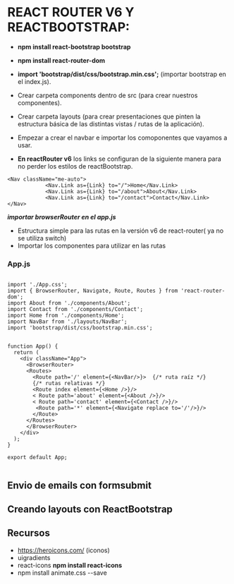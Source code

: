 
# REACT ROUTER V6 Y REACTBOOTSTRAP:


- __npm install react-bootstrap bootstrap__
- __npm install react-router-dom__
- __import 'bootstrap/dist/css/bootstrap.min.css';__  (importar bootstrap en el index.js).
- Crear carpeta components dentro de src (para crear nuestros componentes).
- Crear carpeta layouts (para crear presentaciones que pinten la estructura básica de las distintas vistas / rutas de la aplicación).
- Empezar a crear el navbar e importar los comoponentes que vayamos a usar.

- __En reactRouter v6__ los links se configuran de la siguiente manera para no perder los estilos de reactBootstrap.

```
<Nav className="me-auto">
            <Nav.Link as={Link} to="/">Home</Nav.Link>
            <Nav.Link as={Link} to="/about">About</Nav.Link>
            <Nav.Link as={Link} to="/contact">Contact</Nav.Link>
</Nav>

```

___importar browserRouter en el app.js___
- Estructura simple para las rutas en la versión v6 de react-router( ya no se  utiliza switch)
- Importar los componentes para utilizar en las rutas

### __App.js__

```

import './App.css';
import { BrowserRouter, Navigate, Route, Routes } from 'react-router-dom';
import About from './components/About';
import Contact from './components/Contact';
import Home from './components/Home';
import NavBar from './layouts/NavBar';
import 'bootstrap/dist/css/bootstrap.min.css';


function App() {
  return (
    <div className="App">
      <BrowserRouter>
      <Routes>
        <Route path='/' element={<NavBar/>}>  {/* ruta raíz */}
        {/* rutas relativas */}
        <Route index element={<Home />}/>
        < Route path='about' element={<About />}/>
        < Route path='contact' element={<Contact />}/>
         <Route path='*' element={<Navigate replace to='/'/>}/>
        </Route>
      </Routes>
      </BrowserRouter>
    </div>
  );
}

export default App;


```

## Envio de emails con formsubmit



## Creando layouts con ReactBootstrap



## Recursos
- https://heroicons.com/ (iconos)
- uigradients
- react-icons __npm install react-icons__
- npm install animate.css --save
